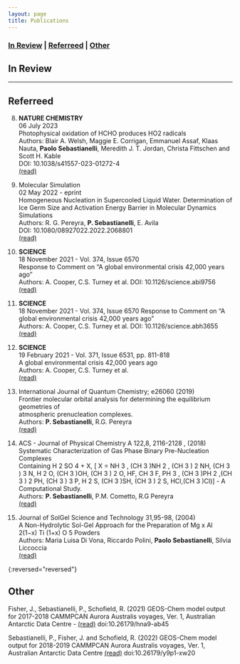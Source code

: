 ```yaml
---
layout: page
title: Publications
---
```


### [In Review](#in-review) | [Referreed](#referreed) | [Other](#other)

## In Review
---

## Referreed

8. **NATURE CHEMISTRY**   
06 July 2023  
Photophysical oxidation of HCHO produces HO2 radicals  
Authors: Blair A. Welsh, Maggie E. Corrigan, Emmanuel Assaf, Klaas Nauta, **Paolo Sebastianelli**, Meredith J. T. Jordan, Christa Fittschen and Scott H. Kable  
DOI: 10.1038/s41557-023-01272-4  
[(read)](https://www.nature.com/articles/s41557-023-01272-4)  

7. Molecular Simulation   
02 May 2022 - eprint  
Homogeneous Nucleation in Supercooled Liquid Water. Determination of Ice Germ Size and Activation Energy Barrier in Molecular Dynamics Simulations  
Authors: R. G. Pereyra, **P. Sebastianelli**, E. Avila  
DOI: 10.1080/08927022.2022.2068801  
[(read)](https://doi.org/10.1080/08927022.2022.2068801)  


6. **SCIENCE**  
18 November 2021 - Vol. 374, Issue 6570  
Response to Comment on “A global environmental crisis 42,000 years ago”  
Authors: A. Cooper, C.S. Turney et al. DOI: 10.1126/science.abi9756
[(read)](https://doi.org/10.1126/science.abi9756)  

5. **SCIENCE**  
18 November 2021 - Vol. 374, Issue 6570
Response to Comment on “A global environmental crisis 42,000 years ago”  
Authors: A. Cooper, C.S. Turney et al. DOI: 10.1126/science.abh3655  
[(read)](https://doi.org/10.1126/science.abh3655)  

4. **SCIENCE**  
19 February 2021 - Vol. 371, Issue 6531, pp. 811-818  
A global environmental crisis 42,000 years ago  
Authors: A. Cooper, C.S. Turney et al.  
[(read)](https://doi.org/10.1126/science.abb8677)  

3. International Journal of Quantum Chemistry; e26060 (2019)  
Frontier molecular orbital analysis for determining the equilibrium geometries of  
atmospheric prenucleation complexes.  
Authors: **P. Sebastianelli**, R.G. Pereyra  
[(read)](https://doi.org/10.1002/qua.26060)  

2. ACS - Journal of Physical Chemistry A 122,8, 2116-2128 , (2018)  
Systematic Characterization of Gas Phase Binary Pre-Nucleation Complexes  
Containing H 2 SO 4 + X, [ X = NH 3 , (CH 3 )NH 2 , (CH 3 ) 2 NH, (CH 3 ) 3 N, H 2 O, (CH 3 )OH, (CH 3 ) 2 O,
HF, CH 3 F, PH 3 , (CH 3 )PH 2 ,(CH 3 ) 2 PH, (CH 3 ) 3 P, H 2 S, (CH 3 )SH, (CH 3 ) 2 S, HCl,(CH 3 )Cl)] - A
Computational Study.  
Authors: **P. Sebastianelli**, P.M. Cometto, R.G Pereyra  
[(read)](https://doi.org/10.1021/acs.jpca.7b10205)  

1. Journal of SolGel Science and Technology 31,95-98, (2004)  
A Non-Hydrolytic Sol-Gel Approach for the Preparation of Mg x Al 2(1−x) Ti (1+x) O 5 Powders  
Authors: Maria Luisa Di Vona, Riccardo Polini, **Paolo Sebastianelli**, Silvia Liccoccia  
[(read)](https://doi.org/10.1023/B:JSST.0000047967.82122.6f)

{:reversed="reversed"}
## Other 

Fisher, J., Sebastianelli, P., Schofield, R. (2021) GEOS-Chem model output for 2017-2018 CAMMPCAN Aurora Australis voyages, Ver. 1, Australian Antarctic Data Centre - [(read)](https://researchdata.edu.au/geos-chem-model-australis-voyages/1701891) doi:10.26179/hna9-ab45

Sebastianelli, P., Fisher, J. and Schofield, R. (2022) GEOS-Chem model output for 2018-2019 CAMMPCAN Aurora Australis voyages, Ver. 1, Australian Antarctic Data Centre [(read)](https://data.aad.gov.au/metadata/records/AAS_4431_CAMMPCAN_GEOS_Chem_Model_AA_2018-19) doi:10.26179/y9p1-xw20
